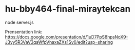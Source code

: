 # hu-bby464-final-miraytekcan
node server.js

Prensentation link: https://docs.google.com/presentation/d/1uD7PpS8hpsNoX9-J3vy5R3VaV3qaWfpVhaxaZXs1Sv0/edit?usp=sharing 
